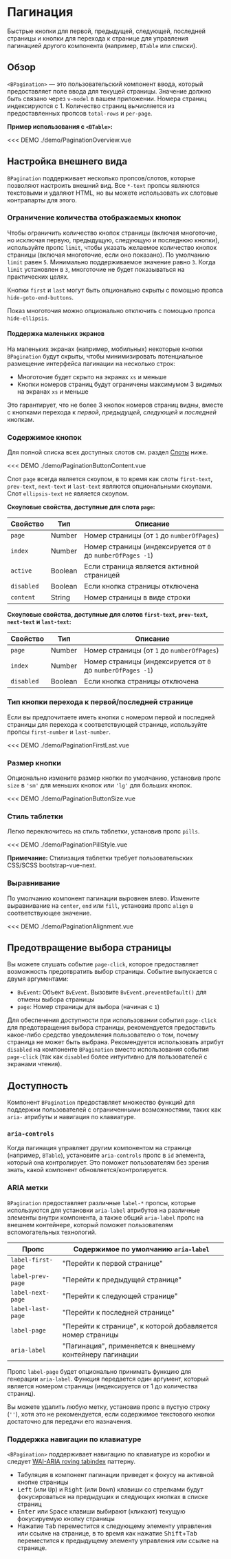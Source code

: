 # Пагинация

<PageHeader>

Быстрые кнопки для первой, предыдущей, следующей, последней страницы и кнопки для перехода к странице для управления пагинацией другого компонента
(например, `BTable` или списки).

</PageHeader>

## Обзор

`<BPagination>` — это пользовательский компонент ввода, который предоставляет поле ввода для текущей страницы. Значение должно быть связано через `v-model` в вашем приложении. Номера страниц индексируются с 1. Количество страниц вычисляется из предоставленных пропсов `total-rows` и `per-page`.

**Пример использования с `<BTable>`:**

<<< DEMO ./demo/PaginationOverview.vue

## Настройка внешнего вида

`BPagination` поддерживает несколько пропсов/слотов, которые позволяют настроить внешний вид. Все
`*-text` пропсы являются текстовыми и удаляют HTML, но вы можете использовать их слотовые
контрапарты для этого.

### Ограничение количества отображаемых кнопок

Чтобы ограничить количество кнопок страницы (включая многоточие, но исключая первую, предыдущую, следующую и последнюю кнопки), используйте пропс `limit`, чтобы указать желаемое количество кнопок страницы (включая многоточие, если оно показано). По умолчанию `limit` равен `5`. Минимально поддерживаемое значение равно `3`. Когда `limit` установлен в `3`, многоточие не будет показываться на практических целях.

Кнопки `first` и `last` могут быть опционально скрыты с помощью пропса `hide-goto-end-buttons`.

Показ многоточия можно опционально отключить с помощью пропса `hide-ellipsis`.

#### Поддержка маленьких экранов

На маленьких экранах (например, мобильных) некоторые кнопки `BPagination` будут скрыты, чтобы минимизировать
потенциальное размещение интерфейса пагинации на несколько строк:

- Многоточие будет скрыто на экранах `xs` и меньше
- Кнопки номеров страниц будут ограничены максимумом 3 видимых на экранах `xs` и меньше

Это гарантирует, что не более 3 кнопок номеров страниц видны, вместе с кнопками перехода к _первой_,
_предыдущей_, _следующей_ и _последней_ кнопкам.

### Содержимое кнопок

Для полной списка всех доступных слотов см. раздел [Слоты](#comp-reference-bpagination-slots) ниже.

<<< DEMO ./demo/PaginationButtonContent.vue

Слот `page` всегда является скоупом, в то время как слоты `first-text`, `prev-text`, `next-text` и
`last-text` являются опциональными скоупами. Слот `ellipsis-text` не является скоупом.

**Скоуповые свойства, доступные для слота `page`:**

| Свойство   | Тип     | Описание                                                    |
| ---------- | ------- | ----------------------------------------------------------- |
| `page`     | Number  | Номер страницы (от `1` до `numberOfPages`)                  |
| `index`    | Number  | Номер страницы (индексируется от `0` до `numberOfPages -1`) |
| `active`   | Boolean | Если страница является активной страницей                   |
| `disabled` | Boolean | Если кнопка страницы отключена                              |
| `content`  | String  | Номер страницы в виде строки                                |

**Скоуповые свойства, доступные для слотов `first-text`, `prev-text`, `next-text` и
`last-text`:**

| Свойство   | Тип     | Описание                                                    |
| ---------- | ------- | ----------------------------------------------------------- |
| `page`     | Number  | Номер страницы (от `1` до `numberOfPages`)                  |
| `index`    | Number  | Номер страницы (индексируется от `0` до `numberOfPages -1`) |
| `disabled` | Boolean | Если кнопка страницы отключена                              |

### Тип кнопки перехода к первой/последней странице

Если вы предпочитаете иметь кнопки с номером первой и последней страницы для перехода к соответствующей странице,
используйте пропсы `first-number` и `last-number`.

<<< DEMO ./demo/PaginationFirstLast.vue

### Размер кнопки

Опционально измените размер кнопки по умолчанию, установив пропс `size` в `'sm'` для
меньших кнопок или `'lg'` для больших кнопок.

<<< DEMO ./demo/PaginationButtonSize.vue

### Стиль таблетки

Легко переключитесь на стиль таблетки, установив пропс `pills`.

<<< DEMO ./demo/PaginationPillStyle.vue

**Примечание:** Стилизация таблетки требует пользовательских CSS/SCSS bootstrap-vue-next.

### Выравнивание

По умолчанию компонент пагинации выровнен влево. Измените выравнивание на `center`, `end`
или `fill`, установив пропс `align` в соответствующее значение.

<<< DEMO ./demo/PaginationAlignment.vue

## Предотвращение выбора страницы

Вы можете слушать событие `page-click`, которое предоставляет возможность предотвратить выбор страницы. Событие выпускается с двумя аргументами:

- `BvEvent`: Объект `BvEvent`. Вызовите `BvEvent.preventDefault()` для отмены выбора страницы
- `page`: Номер страницы для выбора (начиная с `1`)

Для обеспечения доступности при использовании события `page-click` для предотвращения выбора страницы,
рекомендуется предоставить какое-либо средство уведомления пользователю о том, почему страница не может быть выбрана. Рекомендуется использовать атрибут `disabled` на компоненте `BPagination` вместо использования события `page-click` (так как `disabled` более интуитивно для пользователей с экранами чтения).

## Доступность

Компонент `BPagination` предоставляет множество функций для поддержки пользователей с ограниченными возможностями, таких как
`aria-` атрибуты и навигация по клавиатуре.

### `aria-controls`

Когда пагинация управляет другим компонентом на странице (например, `BTable`), установите
`aria-controls` пропс в `id` элемента, который она контролирует. Это поможет пользователям без зрения
знать, какой компонент обновляется/контролируется.

### ARIA метки

`BPagination` предоставляет различные `label-*` пропсы, которые используются для установки `aria-label`
атрибутов на различные элементы внутри компонента, а также общий `aria-label` пропс
на внешнем контейнере, который поможет пользователям вспомогательных технологий.

| Пропс              | Содержимое по умолчанию `aria-label`                       |
| ------------------ | ---------------------------------------------------------- |
| `label-first-page` | "Перейти к первой странице"                                |
| `label-prev-page`  | "Перейти к предыдущей странице"                            |
| `label-next-page`  | "Перейти к следующей странице"                             |
| `label-last-page`  | "Перейти к последней странице"                             |
| `label-page`       | "Перейти к странице", к которой добавляется номер страницы |
| `aria-label`       | "Пагинация", применяется к внешнему контейнеру пагинации   |

Пропс `label-page` будет опционально принимать функцию для генерации `aria-label`. Функция передается один аргумент, который является номером страницы (индексируется от 1 до количества страниц).

Вы можете удалить любую метку, установив пропс в пустую строку (`''`), хотя это не рекомендуется, если содержимое текстового кнопки достаточно для передачи его назначения.

### Поддержка навигации по клавиатуре

`<BPagination>` поддерживает навигацию по клавиатуре из коробки и следует
[WAI-ARIA roving tabindex](https://www.w3.org/TR/wai-aria-practices-1.2/#kbd_roving_tabindex)
паттерну.

- Табуляция в компонент пагинации приведет к фокусу на активной кнопке страницы
- <kbd>Left</kbd> (или <kbd>Up</kbd>) и <kbd>Right</kbd> (или <kbd>Down</kbd>) клавиши со стрелками будут фокусироваться
  на предыдущих и следующих кнопках в списке страниц
- <kbd>Enter</kbd> или <kbd>Space</kbd> клавиши выбирают (кликают) текущую фокусируемую кнопку страницы
- Нажатие <kbd>Tab</kbd> переместится к следующему элементу управления или ссылке на странице, в то время как нажатие
  <kbd>Shift</kbd>+<kbd>Tab</kbd> переместится к предыдущему элементу управления или ссылке на странице.

<ComponentReference :data="data" />

<script setup lang="ts">
import {data} from '../../data/components/pagination.data'
</script>

